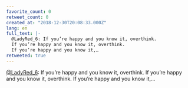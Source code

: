 ```yaml
---
favorite_count: 0
retweet_count: 0
created_at: "2018-12-30T20:08:33.000Z"
lang: en
full_text: |-
  @LadyRed_6: If you’re happy and you know it, overthink. 
  If you’re happy and you know it, overthink. 
  If you’re happy and you know it,…
retweeted: true
---
```


[@LadyRed_6](https://twitter.com/LadyRed_6): If you’re happy and you know it,
overthink. If you’re happy and you know it, overthink. If you’re happy and you
know it,…
